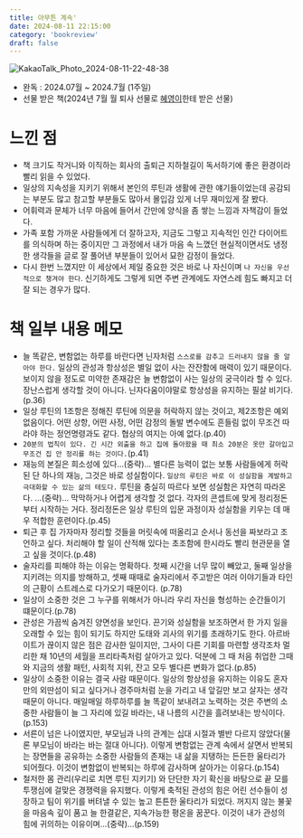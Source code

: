 ```yaml
---
title: 아무튼 계속'
date: 2024-08-11 22:15:00
category: 'bookreview'
draft: false
---
```


![KakaoTalk_Photo_2024-08-11-22-48-38](https://github.com/user-attachments/assets/ff9b65f3-cb9b-4b65-9e35-4329ee21ea30)
 

- 완독 : 2024.07월 ~ 2024.7월 (1주일)
- 선물 받은 책(2024년 7월 월 퇴사 선물로 [혜영이](https://github.com/hit-that-drum)한테 받은 선물)

# 느낀 점
- 책 크기도 작거니와 이직하는 회사의 출퇴근 지하철길이 독서하기에 좋은 환경이라 빨리 읽을 수 있었다.
- 일상의 지속성을 지키기 위해서 본인의 루틴과 생활에 관한 얘기들이었는데 공감되는 부분도 많고 참고할 부분들도 많아서 몰입감 있게 너무 재미있게 잘 봤다. 
- 어휘력과 문체가 너무 마음에 들어서 간만에 양식을 좀 쌓는 느낌과 자책감이 들었다.
- 가족 포함 가까운 사람들에게 더 잘하고자, 지금도 그렇고 지속적인 인간 다이어트를 의식하며 하는 중이지만 그 과정에서 내가 마음 속 느꼈던 현실적이면서도 냉정한 생각들을 글로 잘 풀어낸 부분들이 있어서 묘한 감정이 들었다.
- 다시 한번 느꼈지만 이 세상에서 제일 중요한 것은 바로 나 자신이며 `나 자신을 우선적으로 챙겨야 한다`. 신기하게도 그렇게 되면 주변 관계에도 자연스레 힘도 빠지고 더 잘 되는 경우가 많다.

# 책 일부 내용 메모
- 늘 똑같은, 변함없는 하루를 바란다면 닌자처럼 `스스로를 감추고 드러내지 않을 줄 알아야 한다.` 일상의 관성과 항상성은 별일 없이 사는 잔잔함에 매력이 있기 때문이다. 보이지 않을 정도로 미약한 존재감은 늘 변함없이 사는 일상의 궁극이라 할 수 있다. 장난스럽게 생각할 것이 아니다. 닌자다움이야말로 항상성을 유지하는 필살 비기다.(p.36)
- 일상 루틴의 1조항은 정해진 루틴에 의문을 허락하지 않는 것이고, 제2조항은 예외 없음이다. 어떤 상항, 어떤 사정, 어떤 감정의 돌발 변수에도 흔들림 없이 무조건 따라야 하는 정언명령과도 같다. 협상의 여지는 아예 없다.(p.40)
- `20분의 법칙이 있다. 긴 시간 외출을 하고 집에 돌아왔을 때 최소 20분은 옷만 갈아입고 무조건 집 안 정리를 하는 것이다.`(p.41)
- 재능의 본질은 희소성에 있다...(중략)... 별다른 능력이 없는 보통 사람들에게 허락된 단 하나의 재능, 그것은 바로 성실함이다. `일상의 루틴은 바로 이 성실함을 계발하고 극대화할 수 있는 삶의 테도다.` 루틴을 충실히 따르다 보면 성실함은 자연히 따라온다. ...(중략)... 막막하거나 어렵게 생각할 것 없다. 각자의 콘셉트에 맞게 정리정돈부터 시작하는 거다. 정리정돈은 일상 루틴의 입문 과정이자 성실함을 키우는 데 매우 적합한 훈련이다.(p.45) 
- 퇴근 후 집 가자마자 정리할 것들을 머릿속에 떠올리고 순서나 동선을 짜보라고 조언하고 싶다. 처리해야 할 일이 산적해 있다는 초조함에 한시라도 빨리 현관문을 열고 싶을 것이다.(p.48)
- 술자리를 피해야 하는 이유는 명확하다. 첫째 시간을 너무 많이 빼았고, 둘째 일상을 지키려는 의지를 방해하고, 셋째 때때로 술자리에서 주고받은 여러 이야기들과 타인의 근황이 스트레스로 다가오기 때문이다. (p.78)
- 일상이 소중한 것은 그 누구를 위해서가 아니라 우리 자신을 형성하는 순간들이기 떄문이다.(p.78)
- 관성은 가끔씩 숨겨진 양면성을 보인다. 끈기와 성실함을 보조하면서 한 가지 일을 오래할 수 있는 힘이 되기도 하지만 도태와 괴사의 위기를 초래하기도 한다. 아르바이트가 끊이지 않은 점은 감사한 일이지만, 그사이 다른 기회를 마련할 생각조차 멀리한 채 10년의 세월을 프리타족처럼 살아가고 있다. 덕분에 그 때 처음 취업한 그때와 지금의 생활 패턴, 사회적 지위, 잔고 모두 별다른 변화가 없다.(p.85)
- 일상이 소중한 이유는 결국 사람 때문이다. 일상의 항상성을 유지하는 이유도 혼자만의 외딴섬이 되고 싶다거나 경주마처럼 눈을 가리고 내 앞길만 보고 살자는 생각 때문이 아니다. 매일매일 하루하루를 늘 똑같이 보내려고 노력하는 것은 주변의 소중한 사람들이 늘 그 자리에 있길 바라는, 내 나름의 시간을 흘려보내는 방식이다.(p.153)
- 서른이 넘은 나이였지만, 부모님과 나의 관계는 십대 시절과 별반 다르지 않았다(물론 부모님이 바라는 바는 절대 아니다). 이렇게 변함없는 관계 속에서 살면서 반복되는 장면들을 공유하는 소중한 사람들의 존재는 내 삶을 지탱하는 든든한 울타리가 되어줬다. 이것이 변함없이 반복되는 하루에 감사하며 살아가는 이유다.(p.154)
- 철저한 몸 관리(우리로 치면 루틴 지키기) 와 단단한 자기 확신을 바탕으로 끝 모를 투쟁심에 걸맞은 경쟁력을 유지했다. 이렇게 축적된 관성의 힘은 어린 선수들이 성장하고 팀이 위기를 버텨낼 수 있는 높고 튼튼한 울타리가 되었다. 꺼지지 않는 불꽃을 마음속 깊이 품고 늘 한결같은, 지속가능한 평온을 꿈꾼다. 이것이 내가 관성의 힘에 귀의하는 이유이며...(중략)...(p.159)